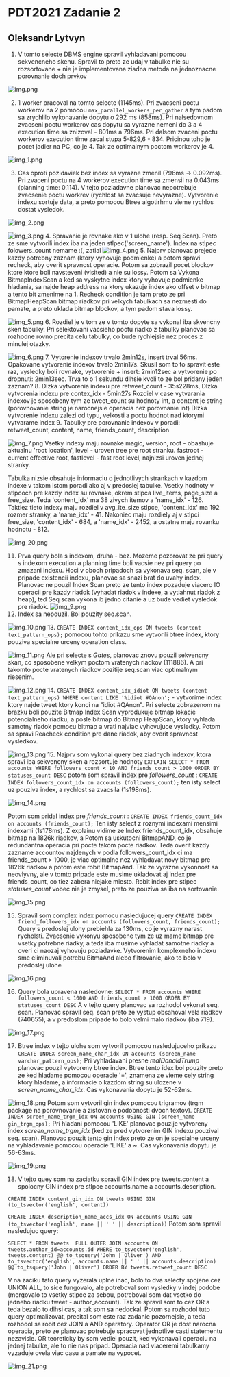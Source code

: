# PDT2021 Zadanie 2
## Oleksandr Lytvyn

1. V tomto selecte DBMS engine spravil vyhladavani pomocou sekvencneho skenu. Spravil to preto 
ze udaj v tabulke nie su rozsortovane + nie je implementovana ziadna metoda na jednoznacne porovnanie
doch prvkov

![img.png](img.png)

2. 1 worker pracoval na tomto selecte (1145ms). Pri zvacseni poctu workerov na 2 pomocou 
`max_parallel_workers_per_gather` a tym padom sa zrychlilo vykonavanie dopytu o 292 ms (858ms). Pri nalsedovnom zvacseni
poctu workerov cas dopytu sa vyrazne nemeni do 3 a 4 execution time sa znizoval - 801ms a 796ms. Pri dalsom zvaceni poctu 
workerov execution time zacal stupa 5-829,6 - 834. Pricinou toho je pocet jadier na PC, co je 4. Tak ze optimalnym poctom
workerov je 4.

![img_1.png](img_1.png)

3. Cas oproti pozidaviek bez index sa vyrazne zmenil (796ms -> 0.092ms). Pri zvaceni poctu na 4 workerov execution time sa 
zmensil na 0.043ms (planning time: 0.114). V tejto poziadavne planovac nepotrebuje zvacsenie poctu workrev (rychlost sa 
zvacsuje nevyrazne). Vytvorenie indexu sortuje data, a preto pomocou Btree algotirhmu vieme rychlos dostat vysledok.

![img_2.png](img_2.png)

![img_3.png](img_3.png)
4. Spravanie je rovnake ako v 1 ulohe (resp. Seq Scan). Preto ze sme vytvorili index iba na jeden stlpec('screen_name').
Index na stlpec folowers_count nemame :(, zatial
![img_4.png](img_4.png)
5. Najprv planovac prejede kazdy potrebny zaznam (ktory vyhovuje podmienke) a potom spravi recheck, 
aby overit spravnost operacie. Potom sa zobrazil pocet blockov ktore ktore boli navsteveni (visited) a nie su lossy.
Potom sa Vykona BitmapIndexScan a ked sa vyskytne index ktory vyhovuje podmienke hladania, sa najde heap address na 
ktory ukazuje index ako offset v bitmap a tento bit zmenime na 1. Recheck condition je tam preto ze pri BitmapHeapScan
bitmap riadkov pri velkych tabulkach sa nezmesti do pamate, a preto uklada bitmap blockov, a tym padom stava lossy.

![img_5.png](img_5.png)
6. Rozdiel je v tom ze v tomto dopyte sa vykonal iba skvencny sken tabulky. Pri selektovani vacsieho poctu riadko z 
tabulky planovac sa rozhodne rovno precita celu tabulky, co bude rychlejsie nez proces z minulej otazky.

![img_6.png](img_6.png)
7. Vytorenie indexov trvalo 2min12s, insert trval 56ms. Opakovane vytvorenie indexov trvalo 2min17s. Skusil som to
to spravit este raz, vysledky boli rovnake, vytvorenie + insert: 2min12sec a vytvorenie po dropnuti: 2min13sec. Trva 
to o 1 sekundu dlhsie kvoli to ze bol pridany jeden zaznam? 
8. Dlzka vytvorenia indexu pre retweet_count - 35s228ms, Dlzka vytvorenia indexu pre contex_idx - 5min27s
Rozdiel v case vytvarania indexov je sposobeny tym ze tweet_count su hodnoty int, a content je string 
(porovnovanie string je narocnejsie operacia nez porovnanie int) Dlzka vytvorenie indexu zalezi od typu, velkosti a poctu 
hodnot nad ktorymi vytvarame index
9. Tabulky pre porovnanie indexov v poradi: retweet_count, content, name, friends_count, description

![img_7.png](img_7.png)
Vsetky indexy maju rovnake magic, version, root - obashuje aktualnu 'root location', level -  uroven tree pre root stranku.
fastroot - current effective root, fastlevel - fast root level, najnizsi uroven jednej stranky.

Tabulka nizsie obsahuje informaciu o jednotlivych strankach v kazdom indexe v takom istom poradi ako aj v predoslej tabulke.
Vsetky hodnoty v stlpcoch pre kazdy index su rovnake, okrem stlpca live_items, page_size a free_size.
Teda 'content_idx' ma 38 zivych itemov a 'name_idx' - 126. Taktiez tieto indexy maju rozdiel v avg_ite_size stlpce,
'content_idx' ma 192 rozmer stranky, a 'name_idx' - 41. Nakoniec maju rozdiely aj v stlpci free_size,  'content_idx' - 684,
a 'name_idx' - 2452, a ostatne maju rovanku hodnotu - 812.


![img_20.png](img_20.png)

11. Prva query bola s indexom, druha - bez. Mozeme pozorovat ze pri query s indexom execution a planning time boli vacsie
nez pri query po zmazani indexu. Hoci v oboch pripadoch sa vykonava seq. scan, ale v pripade existencii indexu, planovac sa
snazi brat do uvahy index. Planovac ne pouzil Index Scan preto ze tento index pozaduje viacero IO operacii pre kazdy riadok
(vyhadat riadok v indexe, a vytiahnut riadok z heap), ted Seq scan vykona ib jedno citanie a uz bude vediet vysledok pre 
riadok.
![img_9.png](img_9.png)
12. Index sa nepouzil. Bol pouzity seq.scan. 

![img_10.png](img_10.png)
13. `CREATE INDEX content_idx_ops ON tweets (content text_pattern_ops);` pomocou tohto prikazu sme vytvorili 
btree index, ktory pouziva specialne urceny operation class.

![img_11.png](img_11.png) 
Ale pri selecte s _Gates_, planovac  znovu pouzil sekvencny skan, co sposobene velkym poctom vratenych riadkov (111886).
A pri takomto pocte vratenych riadkov pozitije seq.scan viac optimalnym riesenim.

![img_12.png](img_12.png)
14. `CREATE INDEX content_idx_idiot ON tweets (content text_pattern_ops) WHERE content LIKE '%idiot #QAnon';` - vytvorime
index ktory najde tweet ktory konci na "idiot #QAnon". Pri selecte zobrazenom na brazku boli pouzite Bitmap Index 
Scan vyprodukuje bitmap lokacie potencialneho riadku, a posle bitmap do Bitmap HeapScan, ktory vyhlada samotny riadok pomocu
bitmap a vrati najviac vyhovujuce vysledky. Potom sa spravi Reacheck condition pre
dane riadok, aby overit spravnost vysledkov.

![img_13.png](img_13.png)
15. Najprv som vykonal query bez ziadnych indexov, ktora spravi iba sekvencny sken a rozsortuje hodnoty
`EXPLAIN SELECT * FROM accounts WHERE followers_count < 10 AND friends_count > 1000 ORDER BY statuses_count DESC`
potom som spravil index pre _followers_count_ : `CREATE INDEX followers_count_idx on accounts (followers_count);` 
ten isty select uz pouziva index, a rychlost sa zvacsila (1s198ms).

![img_14.png](img_14.png)

Potom som pridal index pre _friends_count_ : `CREATE INDEX friends_count_idx on accounts (friends_count);` 
Ten isty select z roznymi indexami mensimi indexami (1s178ms). Z explainu vidime ze Index friends_count_idx, obsahuje
bitmap na 1826k riadkov, a Potom sa uskutocni BitmapAND, co je redundantna operacia pri pocte takom pocte riadkov.
Teda overit kazdy zazname accountov najdenych v podla followers_count_idx ci ma friends_count > 1000, je viac optimalne
nez vyhladavat novy bitmap pre 1826k riadkov a potom este robit BitmapAnd. Tak ze vyrazne vykonnost sa neovlyvny, ale 
v tomto pripade este musime ukladovat aj index pre friends_count, co tiez zabera niejake miesto.
Robit index pre stlpec _statuses_count_ vobec nie je zmysel, preto ze pouziva sa iba na sortovanie.

![img_15.png](img_15.png)

15. Spravil som complex index pomocu nasledujucej query `CREATE INDEX friend_followers_idx on accounts (followers_count, friends_count);`
Query s predoslej ulohy prebiehla za 130ms, co je vyrazny narast rycholsti. Zvacsenie vykonyu sposobene tym ze uz mame bitmap pre
vsetky potrebne riadky, a teda iba musime vyhladat samotne riadky a overi ci naozaj vyhovuju poziadavke. Vytvorenim komplexneho indexu
sme eliminuvali potrebu BitmaAnd alebo filtrovanie, ako to bolo v predoslej ulohe


![img_16.png](img_16.png)

16. Query bola upravena nasledovne: `SELECT * FROM accounts WHERE followers_count < 1000 AND friends_count > 1000 ORDER BY statuses_count DESC`
A v tejto query planovac sa rozhodol vykonat seq. scan. Planovac spravil seq. scan preto ze vystup obsahoval vela riadkov (740655),
a v predoslom pripade to bolo  velmi malo riadkov (iba 719).

![img_17.png](img_17.png)

17. Btree index v tejto ulohe som vytvoril pomocou nasledujuceho prikazu 
`CREATE INDEX screen_name_char_idx ON accounts (screen_name varchar_pattern_ops);`
Pri vyhladavani presne _realDonaldTrump_ planovac pouzil vytvoreny btree index. 
Btree tento idex bol pouzity preto ze ked hladame pomocou operacie '=', znamena ze vieme cely string ktory hladame,
a informacie o kazdom string su ulozene v _screen_name_char_idx_. Cas vykonavania dopytu je 52-62ms.

![img_18.png](img_18.png)
Potom  som vytvoril gin index pomocou trigramov (trgm package na porovnovanie a zistovanie podobnosti dvoch textov). 
`CREATE INDEX screen_name_trgm_idx ON accounts USING GIN (screen_name gin_trgm_ops);`
Pri hladani pomocou 'LIKE' planovac pouzije vytvoreny index _screen_name_trgm_idx_ (ked ze pred vytvorenim GIN indexu
pouzival seq. scan). Planovac pouzit tento gin index preto ze on je specialne urceny na vyhladavanie pomocou operacie 
'LIKE' a ~. Cas vykonavania dopytu je 56-63ms.

![img_19.png](img_19.png)

18. V tejto quey som na zaciatku spravil GIN index pre tweets.content a spolocny GIN index pre stlpce accounts.name a 
accounts.description.

`CREATE INDEX content_gin_idx ON tweets USING GIN (to_tsvector('english', content))`

`CREATE INDEX description_name_accs_idx ON accounts USING GIN (to_tsvector('english', name || ' ' || description))`
Potom som spravil nasledujuc query:

`SELECT * FROM tweets 
FULL OUTER JOIN accounts ON tweets.author_id=accounts.id
WHERE to_tsvector('english', tweets.content) @@ to_tsquery('John | Oliver')
AND to_tsvector('english', accounts.name || ' ' || accounts.description) @@ to_tsquery('John | Oliver')
ORDER BY tweets.retweet_count DESC`

V na zaciku tato query vyzerala uplne inac, bolo to dva selecty spojene cez UNION ALL, to sice fungovalo, ale potreboval
som vysledky v indej podobe (mergovalo to vsetky stlpce za sebou, potreboval som dat vsetko do jedneho riadku tweet - author_account).
Tak ze spravil som to cez OR a teda bezalo to dlhsi cas, a tak som sa nedockal. Potom sa rozhodol 
tuto query optimalizovat, precital som este raz zadanie pozornejsie, a teda rozhodol sa robit cez JOIN a 
AND operatory. Operator OR je dost narocna operacia, preto ze planovac potrebuje spracovat jednotlive 
casti statementu nezavisle. OR teoreticky by som vediel pouzit, ked vykonavali operaciu na jednej tabulke, ale 
to nie nas pripad. Operacia nad viaceremi tabulkamy vyzaduje ovela viac casu a pamate na vypocet.

![img_21.png](img_21.png)